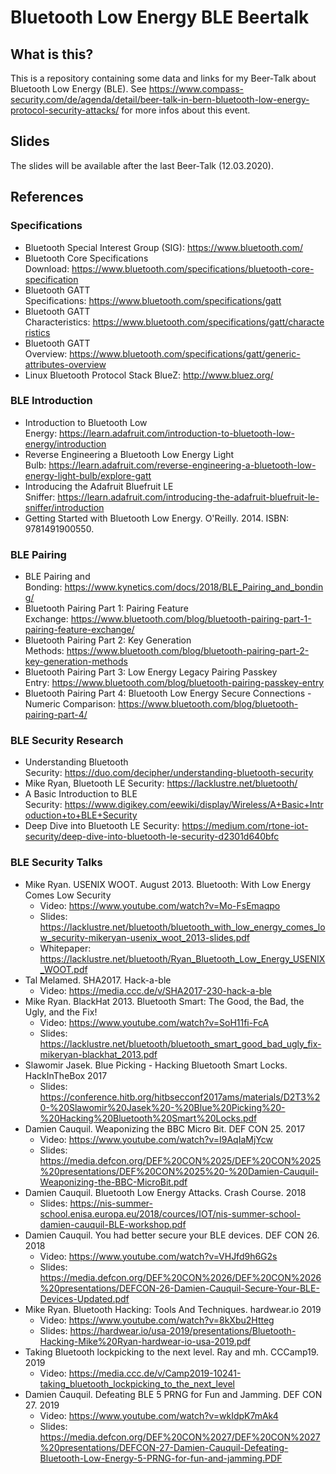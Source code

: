 # Bluetooth Low Energy BLE Beertalk

## What is this?

This is a repository containing some data and links for my Beer-Talk about Bluetooth Low Energy (BLE).
See https://www.compass-security.com/de/agenda/detail/beer-talk-in-bern-bluetooth-low-energy-protocol-security-attacks/ for more infos about this event.

## Slides

The slides will be available after the last Beer-Talk (12.03.2020).

## References

### Specifications

* Bluetooth Special Interest Group (SIG): https://www.bluetooth.com/
* Bluetooth Core Specifications Download: https://www.bluetooth.com/specifications/bluetooth-core-specification
* Bluetooth GATT Specifications: https://www.bluetooth.com/specifications/gatt
* Bluetooth GATT Characteristics: https://www.bluetooth.com/specifications/gatt/characteristics
* Bluetooth GATT Overview: https://www.bluetooth.com/specifications/gatt/generic-attributes-overview
* Linux Bluetooth Protocol Stack BlueZ: http://www.bluez.org/

### BLE Introduction

* Introduction to Bluetooth Low Energy: https://learn.adafruit.com/introduction-to-bluetooth-low-energy/introduction
* Reverse Engineering a Bluetooth Low Energy Light Bulb: https://learn.adafruit.com/reverse-engineering-a-bluetooth-low-energy-light-bulb/explore-gatt
* Introducing the Adafruit Bluefruit LE Sniffer: https://learn.adafruit.com/introducing-the-adafruit-bluefruit-le-sniffer/introduction
* Getting Started with Bluetooth Low Energy. O'Reilly. 2014. ISBN: 9781491900550.

### BLE Pairing

* BLE Pairing and Bonding: https://www.kynetics.com/docs/2018/BLE_Pairing_and_bonding/
* Bluetooth Pairing Part 1: Pairing Feature Exchange: https://www.bluetooth.com/blog/bluetooth-pairing-part-1-pairing-feature-exchange/
* Bluetooth Pairing Part 2: Key Generation Methods: https://www.bluetooth.com/blog/bluetooth-pairing-part-2-key-generation-methods
* Bluetooth Pairing Part 3: Low Energy Legacy Pairing Passkey Entry: https://www.bluetooth.com/blog/bluetooth-pairing-passkey-entry
* Bluetooth Pairing Part 4: Bluetooth Low Energy Secure Connections - Numeric Comparison: https://www.bluetooth.com/blog/bluetooth-pairing-part-4/

### BLE Security Research

* Understanding Bluetooth Security: https://duo.com/decipher/understanding-bluetooth-security
* Mike Ryan, Bluetooth LE Security: https://lacklustre.net/bluetooth/
* A Basic Introduction to BLE Security: https://www.digikey.com/eewiki/display/Wireless/A+Basic+Introduction+to+BLE+Security
* Deep Dive into Bluetooth LE Security: https://medium.com/rtone-iot-security/deep-dive-into-bluetooth-le-security-d2301d640bfc

### BLE Security Talks

* Mike Ryan. USENIX WOOT. August 2013. Bluetooth: With Low Energy Comes Low Security
  * Video: https://www.youtube.com/watch?v=Mo-FsEmaqpo
  * Slides: https://lacklustre.net/bluetooth/bluetooth_with_low_energy_comes_low_security-mikeryan-usenix_woot_2013-slides.pdf
  * Whitepaper: https://lacklustre.net/bluetooth/Ryan_Bluetooth_Low_Energy_USENIX_WOOT.pdf
* Tal Melamed. SHA2017. Hack-a-ble
  * Video: https://media.ccc.de/v/SHA2017-230-hack-a-ble
* Mike Ryan. BlackHat 2013. Bluetooth Smart: The Good, the Bad, the Ugly, and the Fix!
  * Video: https://www.youtube.com/watch?v=SoH11fi-FcA
  * Slides: https://lacklustre.net/bluetooth/bluetooth_smart_good_bad_ugly_fix-mikeryan-blackhat_2013.pdf
* Slawomir Jasek. Blue Picking - Hacking Bluetooth Smart Locks. HackInTheBox 2017
  * Slides: https://conference.hitb.org/hitbsecconf2017ams/materials/D2T3%20-%20Slawomir%20Jasek%20-%20Blue%20Picking%20-%20Hacking%20Bluetooth%20Smart%20Locks.pdf
* Damien Cauquil. Weaponizing the BBC Micro Bit. DEF CON 25. 2017
  * Video: https://www.youtube.com/watch?v=I9AqIaMjYcw
  * Slides: https://media.defcon.org/DEF%20CON%2025/DEF%20CON%2025%20presentations/DEF%20CON%2025%20-%20Damien-Cauquil-Weaponizing-the-BBC-MicroBit.pdf
* Damien Cauquil. Bluetooth Low Energy Attacks. Crash Course. 2018
  * Slides: https://nis-summer-school.enisa.europa.eu/2018/cources/IOT/nis-summer-school-damien-cauquil-BLE-workshop.pdf
* Damien Cauquil. You had better secure your BLE devices. DEF CON 26. 2018
  * Video: https://www.youtube.com/watch?v=VHJfd9h6G2s
  * Slides: https://media.defcon.org/DEF%20CON%2026/DEF%20CON%2026%20presentations/DEFCON-26-Damien-Cauquil-Secure-Your-BLE-Devices-Updated.pdf
* Mike Ryan. Bluetooth Hacking: Tools And Techniques. hardwear.io 2019
  * Video: https://www.youtube.com/watch?v=8kXbu2Htteg
  * Slides: https://hardwear.io/usa-2019/presentations/Bluetooth-Hacking-Mike%20Ryan-hardwear-io-usa-2019.pdf
* Taking Bluetooth lockpicking to the next level. Ray and mh. CCCamp19. 2019
  * Video: https://media.ccc.de/v/Camp2019-10241-taking_bluetooth_lockpicking_to_the_next_level
* Damien Cauquil. Defeating BLE 5 PRNG for Fun and Jamming. DEF CON 27. 2019
  * Video: https://www.youtube.com/watch?v=wkIdpK7mAk4
  * Slides: https://media.defcon.org/DEF%20CON%2027/DEF%20CON%2027%20presentations/DEFCON-27-Damien-Cauquil-Defeating-Bluetooth-Low-Energy-5-PRNG-for-fun-and-jamming.PDF
